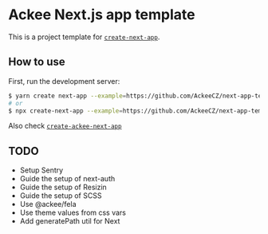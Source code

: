 # Ackee Next.js app template

This is a project template for [`create-next-app`](https://github.com/vercel/next.js/tree/canary/packages/create-next-app).

## How to use

First, run the development server:

```sh
$ yarn create next-app --example=https://github.com/AckeeCZ/next-app-template
# or
$ npx create-next-app --example=https://github.com/AckeeCZ/next-app-template
```

Also check [`create-ackee-next-app`](https://github.com/AckeeCZ/create-ackee-next-app)

## TODO

- Setup Sentry
- Guide the setup of next-auth
- Guide the setup of Resizin
- Guide the setup of SCSS
- Use @ackee/fela
- Use theme values from css vars
- Add generatePath util for Next

